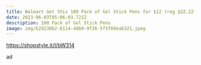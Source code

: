 ```yaml
---
title: Walmart Get this 100 Pack of Gel Stick Pens for $12 (reg $22.22).
date: 2023-06-03T05:06:03.721Z
description: 100 Pack of Gel Stick Pens
image: img/b2d230b2-6114-40b0-9f26-5f5f69eab321.jpeg
---
```

[https://shopstyle.it/l/bW314  ](https://l.facebook.com/l.php?u=https%3A%2F%2Fshopstyle.it%2Fl%2FbW314%3Ffbclid%3DIwAR3BkyhIRz1RuWXn2wtV-jO1nVxQg980_W2UEDReUyCXnQczNre7QTC3RCY&h=AT0Nlmv1CrEiofmVw8ubx2oRpkVBSi8pQfcSpQyHLrINJJvPbaeAqDXffnpk-HVkgV2jD4-A6aKhGsOy-ePCeVrYiUvEGl_uO9cxpCIiXCZYEGJOFw3_zk1LV2ovZRxdiGM9xAbRQRU4zmS5vhqHZDqDKA&__tn__=-UK-R&c[0]=AT14LrQb6HmKSVOZXmk5lnJ2_G2FqsTy5E1gzlIcXoNeqqqlKGR_oxpTUW-5-TaNwJV3mRObS3y86KMEPFjfDRrhEcAu-HWogAWG6ULfDUdoFS8mYyU0Mf09hEVe6mthRprsv0TDE9Upqc0wVYli74T2lXzZwh06xIGqiGbOmaE7XMsnS20hlxCZ2gL4Pa1sRw3EsSiVPH1GDQgvMwtytjA)

ad
